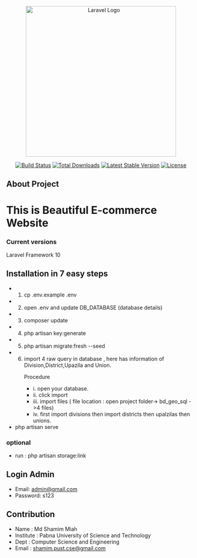 <p align="center"><a href="https://laravel.com" target="_blank"><img src="https://raw.githubusercontent.com/laravel/art/master/logo-lockup/5%20SVG/2%20CMYK/1%20Full%20Color/laravel-logolockup-cmyk-red.svg" width="400" alt="Laravel Logo"></a></p>

<p align="center">
<a href="https://github.com/laravel/framework/actions"><img src="https://github.com/laravel/framework/workflows/tests/badge.svg" alt="Build Status"></a>
<a href="https://packagist.org/packages/laravel/framework"><img src="https://img.shields.io/packagist/dt/laravel/framework" alt="Total Downloads"></a>
<a href="https://packagist.org/packages/laravel/framework"><img src="https://img.shields.io/packagist/v/laravel/framework" alt="Latest Stable Version"></a>
<a href="https://packagist.org/packages/laravel/framework"><img src="https://img.shields.io/packagist/l/laravel/framework" alt="License"></a>
</p>

## About Project

<h1>This is Beautiful E-commerce Website</h1>

### Current versions

Laravel Framework 10

## Installation in 7 easy steps


- 1. cp .env.example .env
- 2. open .env and update DB_DATABASE (database details)
- 3. composer update
- 4. php artisan key:generate
- 5. php artisan migrate:fresh --seed
- 6. import 4 raw query in database , here has information of Division,District,Upazila and Union.
          <p>Procedure</p>
     - i.   open your database.
     - ii.  click import
     - iii. import files ( file location : open project folder-> bd_geo_sql ->4 files)
     - iv.  first import divisions then import districts then upalzilas then unions.
- php artisan serve

       
### optional
- run : php artisan storage:link



## Login Admin

- Email: admin@gmail.com
- Password: s123


## Contribution

- Name : Md Shamim Miah
- Institute : Pabna University of Science and Technology
- Dept : Computer Science and Engineering
- Email : shamim.pust.cse@gmail.com


